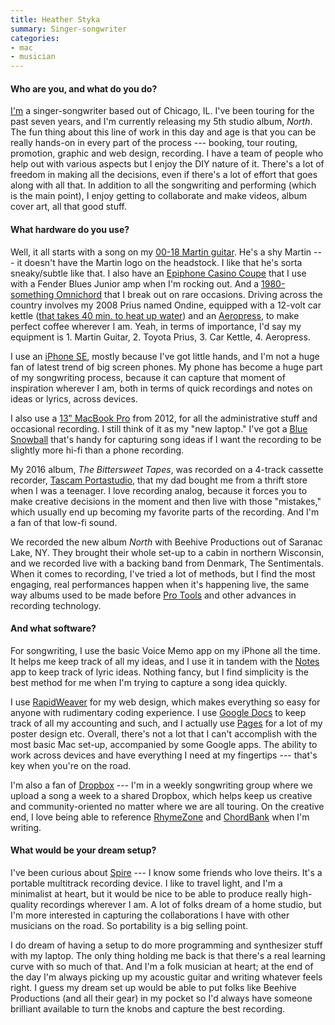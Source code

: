 ```yaml
---
title: Heather Styka
summary: Singer-songwriter
categories:
- mac
- musician
---
```


#### Who are you, and what do you do?

[I'm](http://heather.styka.com/ "Heather's website.") a singer-songwriter based out of Chicago, IL. I've been touring for the past seven years, and I'm currently releasing my 5th studio album, _North_. The fun thing about this line of work in this day and age is that you can be really hands-on in every part of the process --- booking, tour routing, promotion, graphic and web design, recording. I have a team of people who help out with various aspects but I enjoy the DIY nature of it. There's a lot of freedom in making all the decisions, even if there's a lot of effort that goes along with all that. In addition to all the songwriting and performing (which is the main point), I enjoy getting to collaborate and make videos, album cover art, all that good stuff.

#### What hardware do you use?

Well, it all starts with a song on my [00-18 Martin guitar][00-18]. He's a shy Martin --- it doesn't have the Martin logo on the headstock. I like that he's sorta sneaky/subtle like that. I also have an [Epiphone Casino Coupe][casino-coupe] that I use with a Fender Blues Junior amp when I'm rocking out. And a [1980-something Omnichord][omnichord] that I break out on rare occasions. Driving across the country involves my 2008 Prius named Ondine, equipped with a 12-volt car kettle ([that takes 40 min. to heat up water](https://www.instagram.com/p/kKq3WDiyWQ "Heather's Instagram photo of her car kettle.")) and an [Aeropress][], to make perfect coffee wherever I am. Yeah, in terms of importance, I'd say my equipment is 1. Martin Guitar, 2. Toyota Prius, 3. Car Kettle, 4. Aeropress.

I use an [iPhone SE][iphone-se], mostly because I've got little hands, and I'm not a huge fan of latest trend of big screen phones. My phone has become a huge part of my songwriting process, because it can capture that moment of inspiration wherever I am, both in terms of quick recordings and notes on ideas or lyrics, across devices.

I also use a [13" MacBook Pro][macbook-pro] from 2012, for all the administrative stuff and occasional recording. I still think of it as my "new laptop." I've got a [Blue Snowball][snowball] that's handy for capturing song ideas if I want the recording to be slightly more hi-fi than a phone recording.

My 2016 album, _The Bittersweet Tapes_, was recorded on a 4-track cassette recorder, [Tascam Portastudio][portastudio-414], that my dad bought me from a thrift store when I was a teenager. I love recording analog, because it forces you to make creative decisions in the moment and then live with those "mistakes," which usually end up becoming my favorite parts of the recording. And I'm a fan of that low-fi sound.

We recorded the new album _North_ with Beehive Productions out of Saranac Lake, NY. They brought their whole set-up to a cabin in northern Wisconsin, and we recorded live with a backing band from Denmark, The Sentimentals. When it comes to recording, I've tried a lot of methods, but I find the most engaging, real performances happen when it's happening live, the same way albums used to be made before [Pro Tools][pro-tools] and other advances in recording technology.

#### And what software?

For songwriting, I use the basic Voice Memo app on my iPhone all the time. It helps me keep track of all my ideas, and I use it in tandem with the [Notes][notes-ios] app to keep track of lyric ideas. Nothing fancy, but I find simplicity is the best method for me when I'm trying to capture a song idea quickly.

I use [RapidWeaver][] for my web design, which makes everything so easy for anyone with rudimentary coding experience. I use [Google Docs][google-docs] to keep track of all my accounting and such, and I actually use [Pages][] for a lot of my poster design etc. Overall, there's not a lot that I can't accomplish with the most basic Mac set-up, accompanied by some Google apps. The ability to work across devices and have everything I need at my fingertips --- that's key when you're on the road.

I'm also a fan of [Dropbox][] --- I'm in a weekly songwriting group where we upload a song a week to a shared Dropbox, which helps keep us creative and community-oriented no matter where we are all touring. On the creative end, I love being able to reference [RhymeZone][rhymezone-ios] and [ChordBank][chordbank-ios] when I'm writing.

#### What would be your dream setup?

I've been curious about [Spire][spire-studio] --- I know some friends who love theirs. It's a portable multitrack recording device. I like to travel light, and I'm a minimalist at heart, but it would be nice to be able to produce really high-quality recordings wherever I am. A lot of folks dream of a home studio, but I'm more interested in capturing the collaborations I have with other musicians on the road. So portability is a big selling point.

I do dream of having a setup to do more programming and synthesizer stuff with my laptop. The only thing holding me back is that there's a real learning curve with so much of that. And I'm a folk musician at heart; at the end of the day I'm always picking up my acoustic guitar and writing whatever feels right. I guess my dream set up would be able to put folks like Beehive Productions (and all their gear) in my pocket so I'd always have someone brilliant available to turn the knobs and capture the best recording.

[00-18]: https://www.martinguitar.com/guitars/standard-series/00-18/ "An acoustic guitar."
[aeropress]: https://aerobie.com/products/aeropress.htm "A pressure-based coffee/espresso maker."
[casino-coupe]: http://www.epiphone.com/Products/Electrics/Archtop/Casino-Coupe.aspx "An electric guitar."
[iphone-se]: https://en.wikipedia.org/wiki/IPhone_SE "A 4 inch smartphone."
[macbook-pro]: https://www.apple.com/macbook-pro/ "A laptop."
[omnichord]: https://en.wikipedia.org/wiki/Omnichord "A unique electronic musical instrument."
[portastudio-414]: https://en.wikipedia.org/wiki/Portastudio "A 4-track recorder."
[snowball]: http://bluemic.com/snowball/ "A USB microphone."
[spire-studio]: https://www.spire.live/content/spire/en/spire-studio.html "A portable recording studio."
[chordbank-ios]: https://itunes.apple.com/us/app/chordbank-how-to-play-guitar/id397602509 "A guitar cords app."
[dropbox]: https://www.dropbox.com/ "Online syncing and storage."
[google-docs]: https://en.wikipedia.org/wiki/Google_Docs "A web-based office suite."
[notes-ios]: https://en.wikipedia.org/wiki/Notes_(application) "A built-in note-taking app."
[pages]: https://www.apple.com/pages/ "A Mac word processor and layout tool from Apple."
[pro-tools]: http://www.avid.com/US/products/Pro-Tools-8-Software "Audio editing and processing software."
[rapidweaver]: https://www.realmacsoftware.com/rapidweaver/ "WYSIWYG web development software for the Mac."
[rhymezone-ios]: https://itunes.apple.com/us/app/rhymezone/id493493802 "A rhyming dictionary and thesaurus app."
